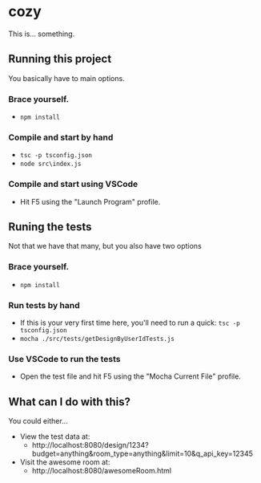 # cozy
This is... something.

## Running this project
You basically have to main options.

### Brace yourself.
- `npm install`

### Compile and start by hand
 - `tsc -p tsconfig.json`
 - `node src\index.js`

### Compile and start using VSCode
 - Hit F5 using the "Launch Program" profile.

## Runing the tests
Not that we have that many, but you also have two options

### Brace yourself.
- `npm install`

### Run tests by hand
 - If this is your very first time here, you'll need to run a quick: `tsc -p tsconfig.json`
 - `mocha ./src/tests/getDesignByUserIdTests.js`

### Use VSCode to run the tests
 - Open the test file and hit F5 using the "Mocha Current File" profile.

## What can I do with this?
You could either...
 - View the test data at:
    - http://localhost:8080/design/1234?budget=anything&room_type=anything&limit=10&q_api_key=12345
 - Visit the awesome room at: 
    - http://localhost:8080/awesomeRoom.html